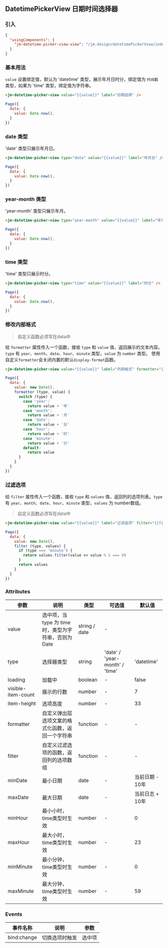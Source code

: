 ## DatetimePickerView 日期时间选择器

### 引入

```json
{
  "usingComponents": {
    "jm-datetime-picker-view-view": "/jm-design/datetimePickerView/index"
  }
}
```

### 基本用法

`value` 设置绑定值，默认为 'datetime' 类型，展示年月日时分，绑定值为 `时间戳` 类型，如果为 'time' 类型，绑定值为字符串。

```html
<jm-datetime-picker-view value="{{value}}" label="日期选择" />
```
```javascript
Page({
  data: {
    value: Date.now(),
  }
})
```

### date 类型

'date' 类型只展示年月日。

```html
<jm-datetime-picker-view type="date" value="{{value}}" label="年月日" />
```
```javascript
Page({
  data: {
    value: Date.now(),
  }
})
```
### year-month 类型

'year-month' 类型只展示年月。

```html
<jm-datetime-picker-view type="year-month" value="{{value}}" label="年月" />
```
```javascript
Page({
  data: {
    value: Date.now(),
  }
})
```

### time 类型

'time' 类型只展示时分。

```html
<jm-datetime-picker-view type="time" value="{{value}}" label="时分" />
```
```javascript
Page({
  data: {
    value: Date.now(),
  }
})
```

### 修改内部格式
> 自定义函数必须写在data中

给 `formatter` 属性传入一个函数，接收 `type` 和 `value` 值，返回展示的文本内容。`type` 有 `year`、`month`、`date`、`hour`、`minute` 类型，`value` 为 `number` 类型。
使用自定义`formatter`会关闭内置的默认`display-format`函数。

```html
<jm-datetime-picker-view value="{{value}}" label="内部格式" formatter="{{formatter}}" />
```
```javascript
Page({
  data: {
    value: new Date(),
    formatter (type, value) {
      switch (type) {
        case 'year':
          return value + '年'
        case 'month':
          return value + '月'
        case 'date':
          return value + '日'
        case 'hour':
          return value + '时'
        case 'minute':
          return value + '分'
        default:
          return value
      }
    }
  }
})
```
### 过滤选项


给 `filter` 属性传入一个函数，接收 `type` 和 `values` 值，返回列的选项列表。`type` 有 `year`、`month`、`date`、`hour`、`minute` 类型，`values` 为 number数组。
> 自定义函数必须写在data中
```html
<jm-datetime-picker-view value="{{value}}" label="过滤选项" filter="{{filter}}" />
```
```javascript
Page({
  data: {
    value: new Date(),
    filter (type, values) {
      if (type === 'minute') {
        return values.filter(value => value % 5 === 0)
      }
      return values
    }
  }
})
```

### Attributes

| 参数      | 说明                                 | 类型      | 可选值       | 默认值   |
|---------- |------------------------------------ |---------- |------------- |-------- |
| value | 选中项，当 type 为 time 时，类型为字符串，否则为 Date | string / date | - |
| type | 选择器类型 | string | 'date' / 'year-month' / 'time' | 'datetime' |
| loading | 加载中 | boolean | - | false |
| visible-item-count | 展示的行数 | number | - | 7 |
| item-height | 选项高度 | number | - | 33 |
| formatter | 自定义弹出层选项文案的格式化函数，返回一个字符串 | function | - | - |
| filter | 自定义过滤选项的函数，返回列的选项数组 | function | - | - |
| minDate | 最小日期 | date | - | 当前日期 - 10年 |
| maxDate | 最大日期 | date | - | 当前日志 + 10年 |
| minHour | 最小小时，time类型时生效 | number | - | 0 |
| maxHour | 最大小时，time类型时生效 | number | - | 23 |
| minMinute | 最小分钟，time类型时生效 | number | - | 0 |
| maxMinute | 最大分钟，time类型时生效 | number | - | 59 |

### Events

| 事件名称      | 说明                                 | 参数     |
|------------- |------------------------------------ |--------- |
| bind:change | 切换选项时触发 | 选中项 |

